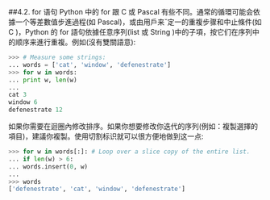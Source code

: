 ##4.2. for 语句
Python 中的 for 跟 C 或 Pascal 有些不同。通常的循環可能会依據一个等差數值步進過程(如 Pascal)，或由用戶来ˇ定一的重複步骤和中止條件(如 C )，Python 的 for 語句依據任意序列(list 或 String )中的子項，按它们在序列中的顺序来進行重複。例如(沒有雙關語意):
```python
>>> # Measure some strings:
... words = ['cat', 'window', 'defenestrate']
>>> for w in words:
... print w, len(w)
...
cat 3
window 6
defenestrate 12
```
如果你需要在迴圈內修改排序。如果你想要修改你迭代的序列(例如：複製選擇的項目)，建議你複製。使用切割标识就可以很方便地做到这一点:
```python
>>> for w in words[:]: # Loop over a slice copy of the entire list.
... if len(w) > 6:
... words.insert(0, w)
...
>>> words
['defenestrate', 'cat', 'window', 'defenestrate']
```

